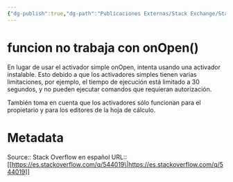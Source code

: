 ```yaml
---
{"dg-publish":true,"dg-path":"Publicaciones Externas/Stack Exchange/Stack Overflow en español/es.stackoverflow.com-544019.md","permalink":"/publicaciones-externas/stack-exchange/stack-overflow-en-espanol/es-stackoverflow-com-544019/","title":"funcion no trabaja con onOpen()","hide":true,"noteIcon":"default","created":"2024-04-03T12:49:10.356-06:00","updated":"2024-04-05T16:43:57.860-06:00"}
---
```


# funcion no trabaja con onOpen()

En lugar de usar el activador simple onOpen, intenta usando una activador instalable. Esto debido a que los activadores simples tienen varias limitaciones, por ejemplo, el tiempo de ejecución está limitado a 30 segundos, y no pueden ejecutar comandos que requieran autorización.

También toma en cuenta que los activadores sólo funcionan para el propietario y para los editores de la hoja de cálculo.

# Metadata
Source:: Stack Overflow en español
URL:: [[https://es.stackoverflow.com/q/544019\|https://es.stackoverflow.com/q/544019]]

